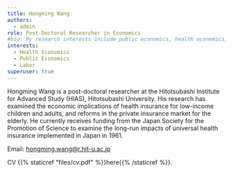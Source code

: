 ```yaml
---
title: Hongming Wang
authors:
  - admin
role: Post-Doctoral Researcher in Economics
#bio: My research interests include public economics, health economics, and labor.
interests:
  - Health Economics
  - Public Economics
  - Labor
superuser: true
---
```

Hongming Wang is a post-doctoral researcher at the Hitotsubashi Institute for Advanced Study (HIAS), Hitotsubashi University. His research has examined the economic implications of health insurance for low-income children and adults, and reforms in the private insurance market for the elderly. He currently receives funding from the Japan Society for the Promotion of Science to examine the long-run impacts of universal health insurance implemented in Japan in 1961.

Email: hongming.wang@r.hit-u.ac.jp

CV {{% staticref "files/cv.pdf" %}}here{{% /staticref %}}.
